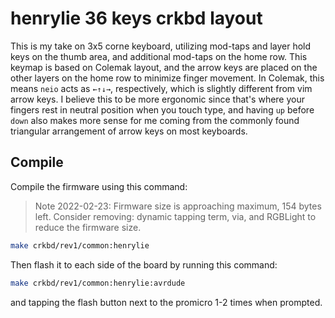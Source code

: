 # henrylie 36 keys crkbd layout

This is my take on 3x5 corne keyboard, utilizing mod-taps and layer hold keys on the thumb area, and additional mod-taps on the home row.
This keymap is based on Colemak layout, and the arrow keys are placed on the other layers on the home row to minimize finger movement.
In Colemak, this means `neio` acts as `←↑↓→`, respectively, which is slightly different from vim arrow keys. I believe this to be more ergonomic since that's where your fingers rest in neutral position when you touch type, and having `up` before `down` also makes more sense for me coming from the commonly found triangular arrangement of arrow keys on most keyboards.

## Compile

Compile the firmware using this command:
> Note 2022-02-23: Firmware size is approaching maximum, 154 bytes left.
> Consider removing: dynamic tapping term, via, and RGBLight to reduce the firmware size.

```sh
make crkbd/rev1/common:henrylie
```

Then flash it to each side of the board by running this command:

```sh
make crkbd/rev1/common:henrylie:avrdude
```

and tapping the flash button next to the promicro 1-2 times when prompted.
